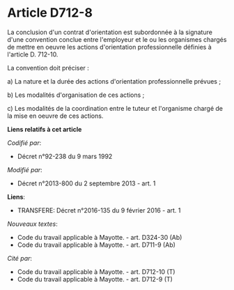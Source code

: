 # Article D712-8

La conclusion d'un contrat d'orientation est subordonnée à la signature d'une convention conclue entre l'employeur et le ou
les organismes chargés de mettre en oeuvre les actions d'orientation professionnelle définies à l'article D. 712-10. 

La convention doit préciser : 

a) La nature et la durée des actions d'orientation professionnelle prévues ; 

b) Les modalités d'organisation de ces actions ; 

c) Les modalités de la coordination entre le tuteur et l'organisme chargé de la mise en oeuvre de ces actions.

**Liens relatifs à cet article**

_Codifié par_:

  - Décret n°92-238 du 9 mars 1992

_Modifié par_:

  - Décret n°2013-800 du 2 septembre 2013 - art. 1

**Liens**:

  - TRANSFERE: Décret n°2016-135 du 9 février 2016 - art. 1

_Nouveaux textes_:

  - Code du travail applicable à Mayotte. - art. D324-30 (Ab)
  - Code du travail applicable à Mayotte. - art. D711-9 (Ab)

_Cité par_:

  - Code du travail applicable à Mayotte. - art. D712-10 (T)
  - Code du travail applicable à Mayotte. - art. D712-9 (T)
